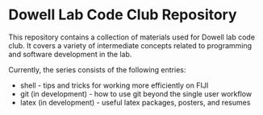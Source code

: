 # Dowell Lab Code Club Repository

This repository contains a collection of materials used for Dowell lab
code club. It covers a variety of intermediate concepts related to
programming and software development in the lab.

Currently, the series consists of the following entries:
- shell - tips and tricks for working more efficiently on FIJI
- git (in development) - how to use git beyond the single user workflow
- latex (in development) - useful latex packages, posters, and resumes
